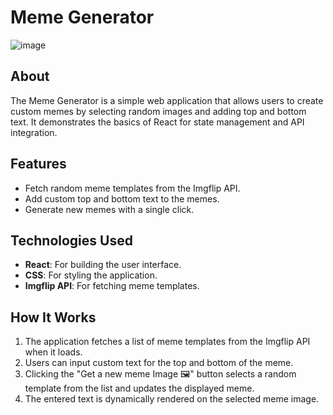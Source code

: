 # Meme Generator

![image](https://github.com/user-attachments/assets/27af1218-74e2-425b-b640-e3b5f6ca4d09)


## About

The Meme Generator is a simple web application that allows users to create custom memes by selecting random images and adding top and bottom text. It demonstrates the basics of React for state management and API integration.

## Features

- Fetch random meme templates from the Imgflip API.
- Add custom top and bottom text to the memes.
- Generate new memes with a single click.

## Technologies Used

- **React**: For building the user interface.
- **CSS**: For styling the application.
- **Imgflip API**: For fetching meme templates.

## How It Works

1. The application fetches a list of meme templates from the Imgflip API when it loads.
2. Users can input custom text for the top and bottom of the meme.
3. Clicking the "Get a new meme Image 🖼" button selects a random template from the list and updates the displayed meme.
4. The entered text is dynamically rendered on the selected meme image.


